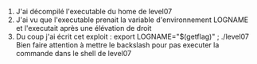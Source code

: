 1. J'ai décompilé l'executable du home de level07
2. J'ai vu que l'executable prenait la variable d'environnement LOGNAME et l'executait après une élévation de droit
3. Du coup j'ai écrit cet exploit : export LOGNAME="\$(getflag)" ; ./level07
   Bien faire attention à mettre le backslash pour pas executer la commande dans le shell de level07
